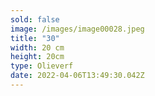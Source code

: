 ```yaml
---
sold: false
image: /images/image00028.jpeg
title: "30"
width: 20 cm
height: 20cm
type: Olieverf
date: 2022-04-06T13:49:30.042Z
---
```

